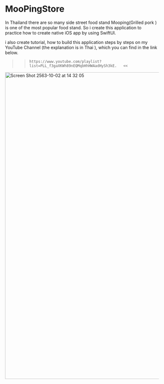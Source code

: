 # MooPingStore
In Thailand there are so many side street food stand Mooping(Grilled pork ) is one of the most popular food stand.
So i create this application to practice how to create native iOS app by using SwiftUI. 

i also create tutorial, how to build this application steps by steps on my YouTube Channel (the explanation is in Thai ), which you can find in the link below.

>>     https://www.youtube.com/playlist?list=PLL_f3gaXKWh89nEQMqbHhHWAadHySh3kE.   <<

<img width="1007" alt="Screen Shot 2563-10-02 at 14 32 05" src="https://user-images.githubusercontent.com/45746492/94898717-3b49ff00-04bc-11eb-851d-99caea748d30.png">
